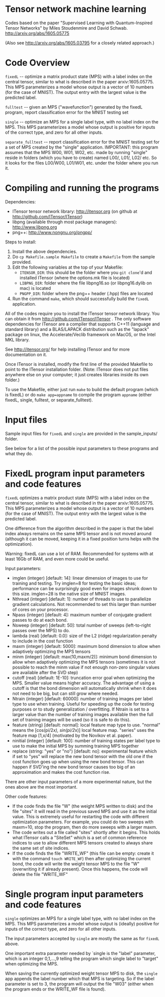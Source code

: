 # Tensor network machine learning

Codes based on the paper "Supervised Learning with Quantum-Inspired Tensor Networks"
by Miles Stoudenmire and David Schwab. http://arxiv.org/abs/1605.05775

(Also see http://arxiv.org/abs/1605.03795 for a closely related approach.)


# Code Overview

`fixedL` -- optimize a matrix product state (MPS) with a label index on the central tensor, similar to what is described in the paper arxiv:1605.05775. This MPS parameterizes a model whose output is a vector of 10 numbers (for the case of MNIST). The output entry with the largest value is the predicted label.

`fulltest` -- given an MPS ("wavefunction") generated by the fixedL program, report classification error for the MNIST testing set

`single` -- optimize an MPS for a single label type, with no label index on the MPS. This MPS parameterizes a model whose output is positive for inputs of the correct type, and zero for all other inputs.

`separate_fulltest` -- report classification error for the MNIST testing set for a set of MPS created by the "single" application. IMPORTANT: this program assumes that the MPS W00, W01, W02, etc. made by running "single" reside in folders (which you have to create) named L00/, L01/, L02/ etc. So it looks for the files L00/W00, L01/W01, etc. under the folder where you run it.

# Compiling and running the programs

Dependencies:
- ITensor tensor network library: http://itensor.org  (on github at http://github.com/ITensor/ITensor)
- libpng (available through most package managers): http://www.libpng.org
- png++: http://www.nongnu.org/pngpp/

Steps to install:

1. Install the above dependencies.
2. Do `cp Makefile.sample Makefile` to create a `Makefile` from the sample provided.
3. Edit the following variables at the top of your Makefile:
   - `ITENSOR_DIR`: this should be the folder where you `git clone`'d and installed ITensor (where the options.mk file is located)
   - `LIBPNG_DIR`: folder where the file libpng16.so (or libpng16.dylib on mac) is located
   - `PNGPP_DIR`: folder where the png++ header (.hpp) files are located
4. Run the command `make`, which should successfully build the `fixedL` application.

All of the codes require you to install the ITensor tensor network library. You can obtain it from http://github.com/ITensor/ITensor . The only software dependencies for ITensor are a compiler that supports C++11 (language and standard library) and a BLAS/LAPACK distribution such as the "lapack" package on linux, the Accelerate/Veclib framework on MacOS, or the Intel MKL library.

See http://itensor.org/ for help installing ITensor and for more documentation on it.

Once ITensor is installed, modify the first line of the provided Makefile to point to the ITensor installation folder. (Note: ITensor does not put files anywhere else on your computer; it just creates libraries inside its own folder.)

To use the Makefile, either just run `make` to build the default program (which is fixedL) or do `make app=appname` to compile the program `appname` (either fixedL, single, fulltest, or separate_fulltest).

# Input files

Sample input files for `fixedL` and `single` are provided in the sample_inputs/ folder.

See below for a list of the possible input parameters to these programs and what they do.

# FixedL program input parameters and code features

`fixedL` optimizes a matrix product state (MPS) with a label index on the central tensor, similar to what is described in the paper arxiv:1605.05775. This MPS parameterizes a model whose output is a vector of 10 numbers (for the case of MNIST). The output entry with the largest value is the predicted label.

One difference from the algorithm described in the paper is that the label index always remains on the same MPS tensor and is not moved around (although it can be moved, keeping it in a fixed position turns helps with the optimization).

Warning: fixedL can use a lot of RAM. Recommended for systems with at least 16Gb of RAM, and even more could be useful.

Input parameters:
- imglen (integer) [default: 14]: linear dimension of images to use for training and testing. Try imglen=8 for testing the basic ideas; performance can be surprisingly good even for images shrunk down to this size. imglen=28 is the native size of MNIST images.
- Nthread (integer) [default: 1]: number of threads to use to parallelize gradient calculations. Not recommended to set this larger than number of cores on your processor.
- Npass (integer) [default: 4]: maximum number of conjugate gradient passes to do at each bond.
- Nsweep (integer) [default: 50]: total number of sweeps (left-to-right passes over the MPS) to do.
- lambda (real) [default: 0.0]: size of the L2 (ridge) regularization penalty to include in the cost function
- maxm (integer) [default: 5000]: maximum bond dimension to allow when adaptively optimizing the MPS tensors
- minm (integer) [default: max(10,maxm/2)]: minimum bond dimension to allow when adaptively optimizing the MPS tensors (sometimes it is not possible to reach the minm value if not enough non-zero singular values are available after the SVD step)
- cutoff (real) [default: 1E-10]: truncation error goal when optimizing the MPS. Smaller value means higher accuracy. The advantage of using a cutoff is that the bond dimension will automatically shrink when it does not need to be big, but can still grow where needed.
- Ntrain (integer) [default: 60000]: number of training images per label type to use when training. Useful for speeding up the code for testing purposes or to study generalization / overfitting. If Ntrain is set to a larger value than the number of training images available then the full set of training images will be used (so it is safe to do this).
- feature (string) [default: normal]: local feature map type to use. "normal" means the [cos(pi/2*x), sin(pi/2*x)] local feature map. "series" uses the feature map [1,x/4] (motivated by the Novikov et al. paper).
- ninitial (integer) [default: 100]: number of training states per label type to use to make the initial MPS by summing training MPS together
- replace (string: "yes" or "no") [default: no]: experimental feature which if set to "yes" will replace the new bond tensor with the old one if the cost function goes up when using the new bond tensor. This can happen if SVD'ing the new bond tensor causes too big of an approximation and makes the cost function rise.

There are other input parameters of a more experimental nature, but the ones above are the most important.

Other code features:
- If the code finds the file "W" (the weight MPS written to disk) and the file "sites" it will read in the previous saved MPS and use it as the initial value. This is extremely useful for restarting the code with different optimization parameters. For example, you could do two sweeps with maxm=10, stop the program, then do more sweeps with a larger maxm.
- The code writes out a file called "sites" shortly after it begins. This holds what ITensor calls a "SiteSet" which is a set of common reference indices to use to allow different MPS tensors created to always share the same set of site indices.
- If the code finds the file "WRITE_WF" (this file can be empty: create it with the command `touch WRITE_WF`) then after optimizing the current bond, the code will write the weight tensor MPS to the file "W" (overwriting it if already present). Once this happens, the code will delete the file "WRITE_WF"


# Single program input parameters and code features

`single` optimizes an MPS for a single label type, with no label index on the MPS. This MPS parameterizes a model whose output is (ideally) positive for inputs of the correct type, and zero for all other inputs.

The input parameters accepted by `single` are mostly the same as for `fixedL` above.

One important extra parameter needed by `single is the "label" parameter, which is an integer 0,1,...,9 
telling the program which single label to "target" when optimizing the MPS.

When saving the currently optimized weight tensor MPS to disk, the `single` app appends the label number which that MPS is targeting. So if the label parameter is set to 3, the program will output the file "W03" (either when the program ends or the WRITE_WF file is found).



